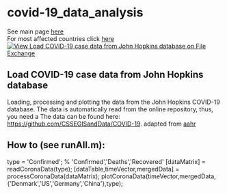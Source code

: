 # covid-19_data_analysis
See main page [here](https://yuval-harpaz.github.io/covid-19_data_analysis/)
<br>
For most affected countries click [here](highest_countries.md)
<br>
[![View Load COVID-19 case data from John Hopkins database on File Exchange](https://www.mathworks.com/matlabcentral/images/matlab-file-exchange.svg)](https://se.mathworks.com/matlabcentral/fileexchange/74589-load-covid-19-case-data-from-john-hopkins-database)
## Load COVID-19 case data from John Hopkins database
Loading, processing and plotting the data from the John Hopkins COVID-19 database. The data is automatically read from the online repository, thus, you need a The data can be found here: https://github.com/CSSEGISandData/COVID-19.
adapted from [aahr](https://github.com/aahr/covid-19_data_analysis)
## How to (see runAll.m):
type = 'Confirmed'; % 'Confirmed','Deaths','Recovered'
[dataMatrix] = readCoronaData(type);
[dataTable,timeVector,mergedData] = processCoronaData(dataMatrix);
plotCoronaData(timeVector,mergedData,{'Denmark','US','Germany','China'},type);
